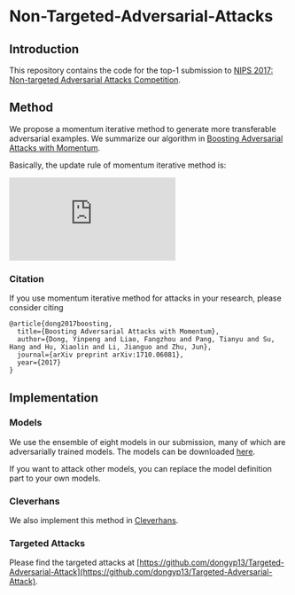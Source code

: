 # Non-Targeted-Adversarial-Attacks

## Introduction
This repository contains the code for the top-1 submission to [NIPS 2017: Non-targeted Adversarial Attacks Competition](https://www.kaggle.com/c/nips-2017-non-targeted-adversarial-attack).

## Method
We propose a momentum iterative method to generate more transferable adversarial examples. We summarize our algorithm in [Boosting Adversarial Attacks with Momentum](https://arxiv.org/pdf/1710.06081.pdf).

Basically, the update rule of momentum iterative method is:

![equation](http://latex.codecogs.com/gif.latex?g_%7Bt&plus;1%7D%20%3D%20%5Cmu%20%5Ccdot%20g_%7Bt%7D%20&plus;%20%5Cfrac%7B%5Cnabla_%7Bx%7DJ%28x_%7Bt%7D%5E%7B*%7D%2Cy%29%7D%7B%5C%7C%5Cnabla_%7Bx%7DJ%28x_%7Bt%7D%5E%7B*%7D%2Cy%29%5C%7C_1%7D%2C%20%5Cquad%20x_%7Bt&plus;1%7D%5E%7B*%7D%20%3D%20%5Cmathrm%7Bclip%7D%28x_%7Bt%7D%5E%7B*%7D%20&plus;%20%5Calpha%5Ccdot%5Cmathrm%7Bsign%7D%28g_%7Bt&plus;1%7D%29%29)


### Citation
If you use momentum iterative method for attacks in your research, please consider citing

    @article{dong2017boosting,
      title={Boosting Adversarial Attacks with Momentum},
      author={Dong, Yinpeng and Liao, Fangzhou and Pang, Tianyu and Su, Hang and Hu, Xiaolin and Li, Jianguo and Zhu, Jun},
      journal={arXiv preprint arXiv:1710.06081},
      year={2017}
    }

## Implementation

### Models
We use the ensemble of eight models in our submission, many of which are adversarially trained models. The models can be downloaded [here](http://ml.cs.tsinghua.edu.cn/~yinpeng/nips17/nontargeted/models.zip).

If you want to attack other models, you can replace the model definition part to your own models.

### Cleverhans
We also implement this method in [Cleverhans](https://github.com/tensorflow/cleverhans/blob/master/cleverhans/attacks.py#L454-L605).

### Targeted Attacks
Please find the targeted attacks at [https://github.com/dongyp13/Targeted-Adversarial-Attack](https://github.com/dongyp13/Targeted-Adversarial-Attack).
